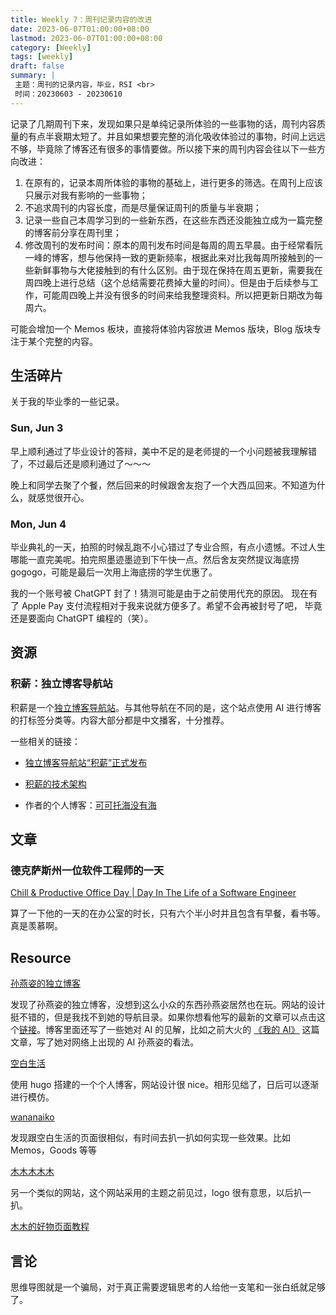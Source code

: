 ```yaml
---
title: Weekly 7：周刊记录内容的改进
date: 2023-06-07T01:00:00+08:00
lastmod: 2023-06-07T01:00:00+08:00
category: [Weekly]
tags: [weekly]
draft: false
summary: |
 主题：周刊的记录内容，毕业，RSI <br>
 时间：20230603 - 20230610
---
```


记录了几期周刊下来，发现如果只是单纯记录所体验的一些事物的话，周刊内容质量的有点半衰期太短了。并且如果想要完整的消化吸收体验过的事物，时间上远远不够，毕竟除了博客还有很多的事情要做。所以接下来的周刊内容会往以下一些方向改进：

1. 在原有的，记录本周所体验的事物的基础上，进行更多的筛选。在周刊上应该只展示对我有影响的一些事物；
2. 不追求周刊的内容长度，而是尽量保证周刊的质量与半衰期；
3. 记录一些自己本周学习到的一些新东西，在这些东西还没能独立成为一篇完整的博客前分享在周刊里；
4. 修改周刊的发布时间：原本的周刊发布时间是每周的周五早晨。由于经常看阮一峰的博客，想与他保持一致的更新频率，根据此来对比我每周所接触到的一些新鲜事物与大佬接触到的有什么区别。由于现在保持在周五更新，需要我在周四晚上进行总结（这个总结需要花费掉大量的时间）。但是由于后续参与工作，可能周四晚上并没有很多的时间来给我整理资料。所以把更新日期改为每周六。

可能会增加一个 Memos 板块，直接将体验内容放进 Memos 版块，Blog 版块专注于某个完整的内容。

## 生活碎片

关于我的毕业季的一些记录。

### Sun, Jun 3

早上顺利通过了毕业设计的答辩，美中不足的是老师提的一个小问题被我理解错了，不过最后还是顺利通过了～～～

晚上和同学去聚了个餐，然后回来的时候跟舍友抱了一个大西瓜回来。不知道为什么，就感觉很开心。

### Mon, Jun 4

毕业典礼的一天，拍照的时候乱跑不小心错过了专业合照，有点小遗憾。不过人生哪能一直完美呢。拍完照墨迹墨迹到下午快一点。然后舍友突然提议海底捞 gogogo，可能是最后一次用上海底捞的学生优惠了。

我的一个账号被 ChatGPT 封了！猜测可能是由于之前使用代充的原因。 现在有了 Apple Pay 支付流程相对于我来说就方便多了。希望不会再被封号了吧， 毕竟还是要面向 ChatGPT 编程的（笑）。

## 资源

### 积薪：独立博客导航站

积薪是一个[独立博客导航站](https://firewood.news)。与其他导航在不同的是，这个站点使用 AI 进行博客的打标签分类等。内容大部分都是中文播客，十分推荐。

一些相关的链接：

- [独立博客导航站“积薪”正式发布](https://darmau.design/article/firewood-news)

- [积薪的技术架构](https://darmau.design/article/tech-behind-firewood)

- 作者的个人博客：[可可托海没有海](https://darmau.design/about)

## 文章

### 德克萨斯州一位软件工程师的一天

[Chill & Productive Office Day | Day In The Life of a Software Engineer](https://www.youtube.com/watch?v=vrG7OGT4-q4)

算了一下他的一天的在办公室的时长，只有六个半小时并且包含有早餐，看书等。真是羡慕啊。

## Resource

[孙燕姿的独立博客](https://www.makemusic.sg/)

发现了孙燕姿的独立博客，没想到这么小众的东西孙燕姿居然也在玩。网站的设计挺不错的，但是我找不到她的导航目录。如果你想看他写的最新的文章可以点击这个[链接](https://www.makemusic.sg/new-blog)。博客里面还写了一些她对 AI 的见解，比如之前大火的 [《我的 AI》](https://www.makemusic.sg/blog/wodeai) 这篇文章，写了她对网络上出现的 AI 孙燕姿的看法。

[空白生活](https://koobai.com)

使用 hugo 搭建的一个个人博客，网站设计很 nice。相形见绌了，日后可以逐渐进行模仿。

[wananaiko](https://wananaiko.com)

发现跟空白生活的页面很相似，有时间去扒一扒如何实现一些效果。比如 Memos，Goods 等等

[木木木木木](https://immmmm.com)

另一个类似的网站，这个网站采用的主题之前见过，logo 很有意思，以后扒一扒。

[木木的好物页面教程](https://immmmm.com/hugo-goods-page/)

## 言论

思维导图就是一个骗局，对于真正需要逻辑思考的人给他一支笔和一张白纸就足够了。
